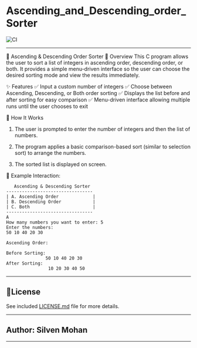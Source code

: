 # Ascending_and_Descending_order_Sorter

![CI](https://github.com/silven-mohan/Ascending_and_Descending_order_Sorter/actions/workflows/.github/workflows/main.yml/badge.svg)

-----

📄 Ascending & Descending Order Sorter
🎯 Overview
This C program allows the user to sort a list of integers in ascending order, descending order, or both. It provides a simple menu-driven interface so the user can choose the desired sorting mode and view the results immediately.

✨ Features
✅ Input a custom number of integers
✅ Choose between Ascending, Descending, or Both order sorting
✅ Displays the list before and after sorting for easy comparison
✅ Menu-driven interface allowing multiple runs until the user chooses to exit

🧠 How It Works
1. The user is prompted to enter the number of integers and then the list of numbers.

2. The program applies a basic comparison-based sort (similar to selection sort) to arrange the numbers.

3. The sorted list is displayed on screen.

📝 Example Interaction:
```
   Ascending & Descending Sorter
---------------------------------
| A. Ascending Order             |
| B. Descending Order            |
| C. Both                        |
---------------------------------
A
How many numbers you want to enter: 5
Enter the numbers:
50 10 40 20 30

Ascending Order:

Before Sorting:
               50 10 40 20 30
After Sorting:
                10 20 30 40 50
```

----

## 📃License
  See included [LICENSE.md](./LICENSE) file for more details.

----

## Author: Silven Mohan

----

